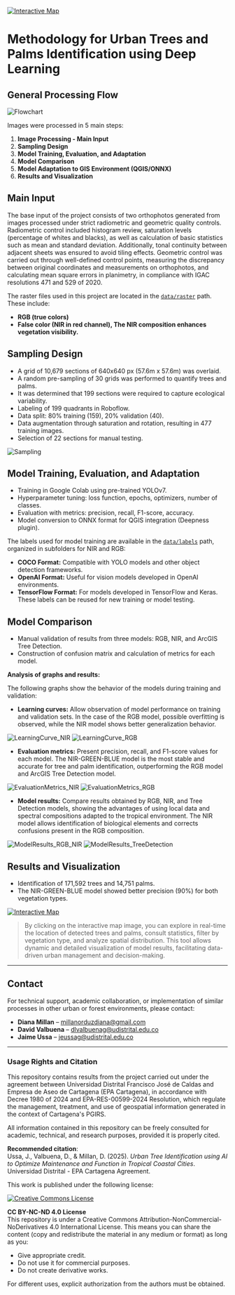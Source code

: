 [![Interactive Map](mapa_init.jpg)](https://ee-millanorduzdiana.projects.earthengine.app/view/urbantreedetectioncnn)

# Methodology for Urban Trees and Palms Identification using Deep Learning

## General Processing Flow

![Flowchart](docs/Flujograma.jpg)

Images were processed in 5 main steps:
1. **Image Processing - Main Input**
2. **Sampling Design**
3. **Model Training, Evaluation, and Adaptation**
4. **Model Comparison**
5. **Model Adaptation to GIS Environment (QGIS/ONNX)**
6. **Results and Visualization**

## Main Input
The base input of the project consists of two orthophotos generated from images processed under strict radiometric and geometric quality controls. Radiometric control included histogram review, saturation levels (percentage of whites and blacks), as well as calculation of basic statistics such as mean and standard deviation. Additionally, tonal continuity between adjacent sheets was ensured to avoid tiling effects. Geometric control was carried out through well-defined control points, measuring the discrepancy between original coordinates and measurements on orthophotos, and calculating mean square errors in planimetry, in compliance with IGAC resolutions 471 and 529 of 2020.

The raster files used in this project are located in the [`data/raster`](./data/raster) path. These include:
- **RGB (true colors)**
- **False color (NIR in red channel), The NIR composition enhances vegetation visibility.**

## Sampling Design
- A grid of 10,679 sections of 640x640 px (57.6m x 57.6m) was overlaid.
- A random pre-sampling of 30 grids was performed to quantify trees and palms.
- It was determined that 199 sections were required to capture ecological variability.
- Labeling of 199 quadrants in Roboflow.
- Data split: 80% training (159), 20% validation (40).
- Data augmentation through saturation and rotation, resulting in 477 training images.
- Selection of 22 sections for manual testing.

![Sampling](docs/Muestreo.jpg)

## Model Training, Evaluation, and Adaptation
- Training in Google Colab using pre-trained YOLOv7.
- Hyperparameter tuning: loss function, epochs, optimizers, number of classes.
- Evaluation with metrics: precision, recall, F1-score, accuracy.
- Model conversion to ONNX format for QGIS integration (Deepness plugin).

The labels used for model training are available in the [`data/labels`](./data/labels) path, organized in subfolders for NIR and RGB:
- **COCO Format:** Compatible with YOLO models and other object detection frameworks.
- **OpenAI Format:** Useful for vision models developed in OpenAI environments.
- **TensorFlow Format:** For models developed in TensorFlow and Keras.
These labels can be reused for new training or model testing.

## Model Comparison
- Manual validation of results from three models: RGB, NIR, and ArcGIS Tree Detection.
- Construction of confusion matrix and calculation of metrics for each model.

**Analysis of graphs and results:**

The following graphs show the behavior of the models during training and validation:

- **Learning curves:** Allow observation of model performance on training and validation sets. In the case of the RGB model, possible overfitting is observed, while the NIR model shows better generalization behavior.

![LearningCurve_NIR](docs/LearningCurve_NIR.jpg)
![LearningCurve_RGB](docs/LearningCurve_RGB.jpg)

- **Evaluation metrics:** Present precision, recall, and F1-score values for each model. The NIR-GREEN-BLUE model is the most stable and accurate for tree and palm identification, outperforming the RGB model and ArcGIS Tree Detection model.

![EvaluationMetrics_NIR](docs/EvaluationMetrics_NIR.jpg)
![EvaluationMetrics_RGB](docs/EvaluationMetrics_RGB.jpg)

- **Model results:** Compare results obtained by RGB, NIR, and Tree Detection models, showing the advantages of using local data and spectral compositions adapted to the tropical environment. The NIR model allows identification of biological elements and corrects confusions present in the RGB composition.

![ModelResults_RGB_NIR](docs/ModelResults_RGB_NIR.jpg)
![ModelResults_TreeDetection](docs/ModelResults_TreeDetection.jpg)

## Results and Visualization
- Identification of 171,592 trees and 14,751 palms.
- The NIR-GREEN-BLUE model showed better precision (90%) for both vegetation types.

[![Interactive Map](mapa_init.jpg)](https://ee-millanorduzdiana.projects.earthengine.app/view/urbantreedetectioncnn)

> By clicking on the interactive map image, you can explore in real-time the location of detected trees and palms, consult statistics, filter by vegetation type, and analyze spatial distribution. This tool allows dynamic and detailed visualization of model results, facilitating data-driven urban management and decision-making.

---

## Contact

For technical support, academic collaboration, or implementation of similar processes in other urban or forest environments, please contact:

- **Diana Millan** – [millanorduzdiana@gmail.com](mailto:millanorduzdiana@gmail.com)  
- **David Valbuena** – [dlvalbuenag@udistrital.edu.co](mailto:dlvalbuenag@udistrital.edu.co)  
- **Jaime Ussa** – [jeussag@udistrital.edu.co](mailto:jeussag@udistrital.edu.co)

---

### Usage Rights and Citation

This repository contains results from the project carried out under the agreement between Universidad Distrital Francisco José de Caldas and Empresa de Aseo de Cartagena (EPA Cartagena), in accordance with Decree 1980 of 2024 and EPA-RES-00599-2024 Resolution, which regulate the management, treatment, and use of geospatial information generated in the context of Cartagena's PGIRS.

All information contained in this repository can be freely consulted for academic, technical, and research purposes, provided it is properly cited.

**Recommended citation**:  
Ussa, J., Valbuena, D., & Millan, D. (2025). *Urban Tree Identification using AI to Optimize Maintenance and Function in Tropical Coastal Cities*. Universidad Distrital - EPA Cartagena Agreement.

This work is published under the following license:

[![Creative Commons License](https://licensebuttons.net/l/by-nc-nd/4.0/88x31.png)](https://creativecommons.org/licenses/by-nc-nd/4.0/deed.en)

**CC BY-NC-ND 4.0 License**  
This repository is under a Creative Commons Attribution-NonCommercial-NoDerivatives 4.0 International License. This means you can share the content (copy and redistribute the material in any medium or format) as long as you:

- Give appropriate credit.
- Do not use it for commercial purposes.
- Do not create derivative works.

For different uses, explicit authorization from the authors must be obtained.
